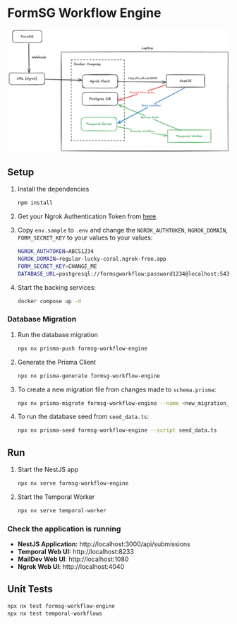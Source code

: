 # FormSG Workflow Engine

![System Architecture](./system_architecture.png)

## Setup

1. Install the dependencies

   ```bash
   npm install
   ```

2. Get your Ngrok Authentication Token from [here](https://dashboard.ngrok.com/get-started/your-authtoken).

3. Copy `env.sample` to `.env` and change the `NGROK_AUTHTOKEN`, `NGROK_DOMAIN`, `FORM_SECRET_KEY` to your values to your values:

   ```bash
   NGROK_AUTHTOKEN=ABCS1234
   NGROK_DOMAIN=regular-lucky-coral.ngrok-free.app
   FORM_SECRET_KEY=CHANGE_ME
   DATABASE_URL=postgresql://formsgworkflow:password1234@localhost:5432/formsgworkflow?schema=public
   ```

4. Start the backing services:

   ```bash
   docker compose up -d
   ```

### Database Migration

1. Run the database migration

   ```bash
   npx nx prisma-push formsg-workflow-engine
   ```

2. Generate the Prisma Client

   ```bash
   npx nx prisma-generate formsg-workflow-engine
   ```

3. To create a new migration file from changes made to `schema.prisma`:

   ```bash
   npx nx prisma-migrate formsg-workflow-engine --name <new_migration_name>
   ```

4. To run the database seed from `seed_data.ts`:

   ```bash
   npx nx prisma-seed formsg-workflow-engine --script seed_data.ts
   ```

## Run

1. Start the NestJS app

   ```bash
   npx nx serve formsg-workflow-engine
   ```

2. Start the Temporal Worker

   ```bash
   npx nx serve temporal-worker
   ```

### Check the application is running

- **NestJS Application:** http://localhost:3000/api/submissions
- **Temporal Web UI:** http://localhost:8233
- **MailDev Web UI**: http://localhost:1080
- **Ngrok Web UI**: http://localhost:4040

## Unit Tests

```bash
npx nx test formsg-workflow-engine
npx nx test temporal-workflows
```

